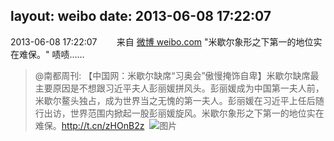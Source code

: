 layout: weibo
date: 2013-06-08 17:22:07
---
<meta name="referrer" content="no-referrer" />

2013-06-08 17:22:07  &nbsp;&nbsp;&nbsp;&nbsp;&nbsp;&nbsp; 来自 <a href="http://weibo.com/" rel="nofollow">微博 weibo.com</a>
"米歇尔象形之下第一的地位实在难保。" 啧啧……
>  @南都周刊: 【中国网：米歇尔缺席“习奥会”傲慢掩饰自卑】米歇尔缺席最主要原因是不想跟习近平夫人彭丽媛拼风头。彭丽媛成为中国第一夫人前，米歇尔鳌头独占，成为世界当之无愧的第一夫人。彭丽媛在习近平上任后随行出访，世界范围内掀起一股彭丽媛旋风。米歇尔象形之下第一的地位实在难保。http://t.cn/zHOnB2z ​​​
>  ![图片](https://ww1.sinaimg.cn/large/61d7cd94gw1e5gu6dkzuwj20dc08rq3i.jpg)
